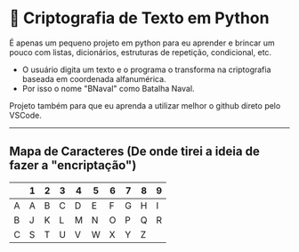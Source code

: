 # 🔐 Criptografia de Texto em Python
É apenas um pequeno projeto em python para eu aprender e brincar um pouco com listas, dicionários, estruturas de repetição, condicional, etc.

- O usuário digita um texto e o programa o transforma na criptografia baseada em coordenada alfanumérica.
- Por isso o nome "BNaval" como Batalha Naval.

Projeto também para que eu aprenda a utilizar melhor o github direto pelo VSCode.

---

## Mapa de Caracteres (De onde tirei a ideia de fazer a "encriptação")

|   | 1 | 2 | 3 | 4 | 5 | 6 | 7 | 8 | 9 |
|---|---|---|---|---|---|---|---|---|---|
| A | A | B | C | D | E | F | G | H | I |
| B | J | K | L | M | N | O | P | Q | R |
| C | S | T | U | V | W | X | Y | Z |   |
